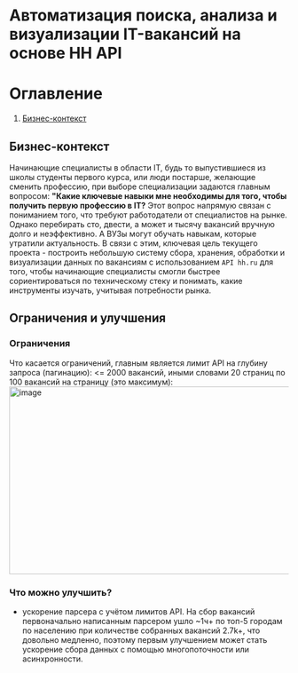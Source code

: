 # Автоматизация поиска, анализа и визуализации IT-вакансий на основе HH API

# Оглавление
1. [Бизнес-контекст](#Бизнес-контекст)

## Бизнес-контекст
Начинающие специалисты в области IT, будь то выпустившиеся из школы студенты первого курса, или люди постарше, желающие сменить профессию, при выборе специализации задаются главным вопросом: **"Какие ключевые навыки мне необходимы для того, чтобы получить первую профессию в IT?** Этот вопрос напрямую связан с пониманием того, что требуют работодатели от специалистов на рынке. Однако перебирать сто, двести, а может и тысячу вакансий вручную долго и неэффективно. А ВУЗы могут обучать навыкам, которые утратили актуальность. В связи с этим, ключевая цель текущего проекта - построить небольшую систему сбора, хранения, обработки и визуализации данных по вакансиям с использованием `API hh.ru` для того, чтобы начинающие специалисты смогли быстрее сориентироваться по техническому стеку и понимать, какие инструменты изучать, учитывая потребности рынка.

## Ограничения и улучшения
### Ограничения
Что касается ограничений, главным является лимит API на глубину запроса (пагинацию): <= 2000 вакансий, иными словами 20 страниц по 100 вакансий на страницу (это максимум):
<img width="924" height="338" alt="image" src="https://github.com/user-attachments/assets/29c88f84-a2d3-4d09-9624-ad6ba36412be" />

### Что можно улучшить?
- ускорение парсера с учётом лимитов API. На сбор вакансий первоначально написанным парсером ушло ~1ч+ по топ-5 городам по населению при количестве собранных вакансий 2.7k+, что довольно медленно, поэтому первым улучшением может стать ускорение сбора данных с помощью многопоточности или асинхронности.
